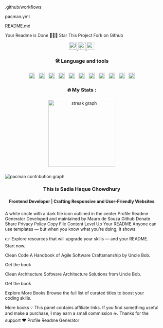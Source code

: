 .github/workflows


pacman.yml


README.md

Your Readme is Done 🎉🎉🎉
Star This Project
Fork on Github

<div align="center">
  <a href="https://www.linkedin.com/in/sadia-haque-chowdhury/" target="_blank">
    <img src="https://img.shields.io/static/v1?message=LinkedIn&logo=linkedin&label=&color=0077B5&logoColor=white&labelColor=&style=for-the-badge" height="25" alt="linkedin logo"  />
  </a>
  <a href="sadiahaquechowdhury" target="_blank">
    <img src="https://img.shields.io/static/v1?message=Discord&logo=discord&label=&color=7289DA&logoColor=white&labelColor=&style=for-the-badge" height="25" alt="discord logo"  />
  </a>
  <a href="sadiachowdhury266@gmail.com" target="_blank">
    <img src="https://img.shields.io/static/v1?message=Gmail&logo=gmail&label=&color=D14836&logoColor=white&labelColor=&style=for-the-badge" height="25" alt="gmail logo"  />
  </a>
</div>

###

<h3 align="center">🛠 Language and tools</h3>

###

<div align="center">
  <img src="https://cdn.jsdelivr.net/gh/devicons/devicon/icons/dot-net/dot-net-original.svg" height="20" alt="dot-net logo"  />
  <img width="5" />
  <img src="https://cdn.jsdelivr.net/gh/devicons/devicon/icons/firebase/firebase-plain.svg" height="20" alt="firebase logo"  />
  <img width="5" />
  <img src="https://cdn.jsdelivr.net/gh/devicons/devicon/icons/docker/docker-original.svg" height="20" alt="docker logo"  />
  <img width="5" />
  <img src="https://cdn.jsdelivr.net/gh/devicons/devicon/icons/c/c-original.svg" height="20" alt="c logo"  />
  <img width="5" />
  <img src="https://cdn.jsdelivr.net/gh/devicons/devicon/icons/csharp/csharp-original.svg" height="20" alt="csharp logo"  />
  <img width="5" />
  <img src="https://cdn.jsdelivr.net/gh/devicons/devicon/icons/css3/css3-original.svg" height="20" alt="css3 logo"  />
  <img width="5" />
  <img src="https://cdn.jsdelivr.net/gh/devicons/devicon/icons/dotnetcore/dotnetcore-original.svg" height="20" alt="dotnetcore logo"  />
  <img width="5" />
  <img src="https://cdn.jsdelivr.net/gh/devicons/devicon/icons/figma/figma-original.svg" height="20" alt="figma logo"  />
  <img width="5" />
  <img src="https://cdn.jsdelivr.net/gh/devicons/devicon/icons/html5/html5-original.svg" height="20" alt="html5 logo"  />
  <img width="5" />
  <img src="https://cdn.jsdelivr.net/gh/devicons/devicon/icons/nodejs/nodejs-original.svg" height="20" alt="nodejs logo"  />
  <img width="5" />
  <img src="https://cdn.jsdelivr.net/gh/devicons/devicon/icons/typescript/typescript-original.svg" height="20" alt="typescript logo"  />
</div>

###

<h3 align="center">🔥   My Stats :</h3>

###

<div align="center">
  <img src="https://streak-stats.demolab.com?user=Sadia-Chowdhury&locale=en&mode=daily&theme=dark&hide_border=false&border_radius=5&order=3" height="220" alt="streak graph"  />
</div>

###

<picture>
  <source media="(prefers-color-scheme: dark)" srcset="https://raw.githubusercontent.com/Sadia-Chowdhury/Sadia-Chowdhury/output/pacman-contribution-graph-dark.svg">
  <source media="(prefers-color-scheme: light)" srcset="https://raw.githubusercontent.com/Sadia-Chowdhury/Sadia-Chowdhury/output/pacman-contribution-graph.svg">
  <img alt="pacman contribution graph" src="https://raw.githubusercontent.com/Sadia-Chowdhury/Sadia-Chowdhury/output/pacman-contribution-graph.svg">
</picture>

###

<h3 align="center">This is Sadia Haque Chowdhury</h3>

###

<h4 align="center">Frontend Developer | Crafting Responsive and User-Friendly Websites</h4>

###
A white circle with a dark file icon outlined in the center
Profile Readme Generator
Developed and maintained by Mauro de Souza
Github
Donate
Share
Privacy Policy
Copy File Content
Level Up Your README
Anyone can use templates — but when you know what you’re doing, it shows.

👉 Explore resources that will upgrade your skills — and your README. Start now.


Clean Code
A Handbook of Agile Software Craftsmanship by Uncle Bob.

Get the book

Clean Architecture
Software Architecture Solutions from Uncle Bob.

Get the book

Explore More Books
Browse the full list of curated titles to boost your coding skills.

More books
💡 This panel contains affiliate links. If you find something useful and make a purchase, I may earn a small commission ☕. Thanks for the support ❤
Profile Readme Generator
